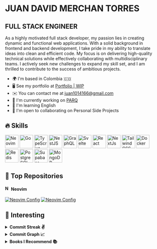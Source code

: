 # JUAN DAVID MERCHAN TORRES

## FULL STACK ENGINEER

As a highly motivated full stack developer, my passion lies in creating dynamic
and functional web applications. With a solid background in frontend and backend
development, I take pride in my ability to translate ideas into clean and
efficient code. My focus is on delivering high-quality technical solutions while
effectively collaborating with multidisciplinary teams. I actively seek new
challenges to expand my skill set, and I am thrilled to contribute to the
success of ambitious projects.

- 🌍 I'm based in Colombia 🇨🇴
- 🖥️ See my portfolio at [Portfolio | WIP](http://nikolam-dev.com)
- ✉️ You can contact me at [juan1014166@gmail.com](mailto:juan1014166@gmail.com)
- 🚀 I'm currently working on [PARQ](http://parqco.com)
- 🧠 I'm learning English
- 🤝 I'm open to collaborating on Personal Side Projects

## 🔥 Skills

<div align="left">
<a href="https://neovim.io/" target="_blank" title="Neovim" rel="noreferrer"><img alt="Neovim" height="44" src="https://skillicons.dev/icons?i=neovim" width="44" /></a>
<a href="https://go.dev/" target="_blank" title="Golang" rel="noreferrer"><img alt="Go" height="44" src="https://skillicons.dev/icons?i=go" width="44" /></a>
<a href="https://www.typescriptlang.org/" target="_blank" title="Typescript" rel="noreferrer"><img alt="TypeScript" height="44" src="https://skillicons.dev/icons?i=ts" width="44" /></a>
<a href="https://docs.nestjs.com/" target="_blank" title="NestJS" rel="noreferrer"><img alt="NestJS" height="44" src="https://skillicons.dev/icons?i=nest" width="44" /></a>
<a href="https://graphql.org/" target="_blank" title="GraphQL" rel="noreferrer"><img alt="GraphQL" height="44" src="https://skillicons.dev/icons?i=graphql" width="44" /></a>
<a href="https://svelte.dev/" target="_blank" title="Svelte" rel="noreferrer"><img alt="Svelte" height="44" src="https://skillicons.dev/icons?i=svelte" width="44" /></a>
<a href="https://reactjs.org/" target="_blank" title="React" rel="noreferrer"><img alt="React" height="44" src="https://skillicons.dev/icons?i=react" width="44" /></a>
<a href="https://nextjs.org/" target="_blank" title="Next.js" rel="noreferrer"><img alt="NextJs" height="44" src="https://skillicons.dev/icons?i=next" width="44" /></a>
<a href="https://tailwindcss.com/" target="_blank" title="Tailwind CSS" rel="noreferrer"><img alt="Tailwind CSS" height="44" src="https://skillicons.dev/icons?i=tailwind" width="44" /></a>
<a href="https://www.docker.com/" target="_blank" title="Docker" rel="noreferrer"><img alt="Docker" height="44" src="https://skillicons.dev/icons?i=docker" width="44" /></a>
<a href="https://redis.io/" target="_blank" title="Redis" rel="noreferrer"><img alt="Redis" height="44" src="https://skillicons.dev/icons?i=redis" width="44" /></a>
<a href="https://www.postgresql.org/" target="_blank" title="PostgreSQL" rel="noreferrer"><img alt="PostgreSQL" height="44" src="https://skillicons.dev/icons?i=postgres" width="44" /></a>
<a href="https://supabase.io/" target="_blank" title="Supabase" rel="noreferrer"><img alt="Supabase" height="44" src="https://skillicons.dev/icons?i=supabase" width="44" /></a>
<a href="https://www.mongodb.com/" target="_blank" title="MongoDB" rel="noreferrer"><img alt="MongoDB" height="44" src="https://skillicons.dev/icons?i=mongo" width="44" /></a>
</div>

## 🥇 Top Repositories

<h4>
  <img
    alt="Neovim"
    height="16"
    src="https://avatars.githubusercontent.com/u/6471485?s=200&v=4"
    width="16"
  />
  Neovim
</h4>

<div float="left">
<a href="https://github.com/NikolaM-Dev/nvim#gh-dark-mode-only"><img alt="Neovim Config" src="https://github-readme-stats.vercel.app/api/pin/?username=NikolaM-Dev&repo=nvim&title_color=58a6ff&text_color=adbac7&bg_color=00000000&border_color=444c56&v=3#gh-dark-mode-only" /></a>
<a href="https://github.com/NikolaM-Dev/nvim#gh-light-mode-only"><img alt="Neovim Config" src="https://github-readme-stats.vercel.app/api/pin/?username=NikolaM-Dev&repo=nvim&v=3#gh-light-mode-only" /></a>
&nbsp;
</div>

## 👀 Interesting

<details>
  <summary>
    <b>Commit Streak ✌️</b>
  </summary>
  <div align="center">
    <a href="http://www.github.com/NikolaM-Dev">
      <img
        src="https://streak-stats.demolab.com?user=NikolaM-Dev&theme=tokyonight&border_radius=10&background=1E1E2E&border=89B4FA&stroke=CDD6F4&ring=89B4FA&fire=F38BA8&currStreakNum=F38BA8&sideNums=89B4FA&currStreakLabel=74C7EC&sideLabels=74C7EC&dates=B4BEFE" />
    </a>
  </div>
</details>

<details>
  <summary>
    <b>Commit Graph 📈</b>
  </summary>
   <a href="http://www.github.com/NikolaM-Dev">
    <img
      alt="GitHub Commits Graph"
      src="https://github-readme-activity-graph.vercel.app/graph?username=NikolaM-Dev&bg_color=1e1e2e&color=cdd6f4&line=89b4fa&point=f38ba8&area=true&hide_border=true"
    />
  </a>
</details>

<details>
  <summary>
    <b>Books I Recommend 📚</b>
  </summary>
  <ul>
    <li>
      <a href="https://www.amazon.com/Fundamentals-Software-Architecture-Comprehensive-Characteristics/dp/1492043451?crid=1FUUVAB8ZSEIT&keywords=Fundamentals+of+Software+Architecture&qid=1676622946&sprefix=fundamentals+of+software+architecture,aps,58&sr=8-1&linkCode=sl1&tag=rubyannrcarri-20&linkId=2a4cb57704d41914436fd9c3ce518ef8&language=en_US&ref_=as_li_ss_tl"
        target="_blank" alt="Fundamentals of Software Architecture: An Engineering Approach">
        Fundamentals of Software Architecture: An Engineering Approach
      </a>
    </li>
    <li>
      <a href="https://www.amazon.com/-/es/Neal-Ford/dp/1492097543/ref=sr_1_1?__mk_es_US=%C3%85M%C3%85%C5%BD%C3%95%C3%91&crid=11IGJAGIH4H68&keywords=Building+Evolutionary+Architectures&qid=1679257787&sprefix=building+evolutionary+architectures%2Caps%2C129&sr=8-1"
        target="_blank" alt="Building Evolutionary Architectures: Automated Software Governance">
        Building Evolutionary Architectures: Automated Software Governance
      </a>
    </li>
    <li>
      <a href="https://www.amazon.com/-/es/Sam-Newman/dp/1492034029/ref=sr_1_1?__mk_es_US=%C3%85M%C3%85%C5%BD%C3%95%C3%91&crid=1U261AHFK33G1&keywords=Building+Microservices%3A+Designing+Fine-Grained+Systems&qid=1679257999&s=books&sprefix=building+microservices+designing+fine-grained+systems%2Cstripbooks-intl-ship%2C129&sr=1-1"
        target="_blank" alt="Building Microservices: Designing Fine-Grained Systems">
        Building Microservices: Designing Fine-Grained Systems
      </a>
    </li>
    <li>
      <a href="https://www.amazon.com/-/es/Neal-Ford/dp/1492086894/ref=sr_1_1?__mk_es_US=%C3%85M%C3%85%C5%BD%C3%95%C3%91&crid=2Y28DNQHOI11F&keywords=Software+Architecture%3A+The+Hard+Parts&qid=1679258026&s=books&sprefix=software+architecture+the+hard+parts%2Cstripbooks-intl-ship%2C137&sr=1-1"
        target="_blank"
        alt="Software Architecture: The Hard Parts: Modern Trade-Off Analyses for Distributed Architectures">
        Software Architecture: The Hard Parts: Modern Trade-Off Analyses for
        Distributed Architectures
      </a>
    </li>
    <li>
      <a href="https://www.amazon.com/-/es/Martin-Kleppmann/dp/1449373321/ref=sr_1_1?__mk_es_US=%C3%85M%C3%85%C5%BD%C3%95%C3%91&crid=1VQB1KY6MHTO4&keywords=Designing+Data-Intensive+Application&qid=1679258066&s=books&sprefix=designing+data-intensive+application%2Cstripbooks-intl-ship%2C141&sr=1-1"
        target="_blank"
        alt="Designing Data-Intensive Applications: The Big Ideas Behind Reliable, Scalable, and Maintainable Systems">
        Designing Data-Intensive Applications: The Big Ideas Behind Reliable,
        Scalable, and Maintainable Systems
      </a>
    </li>
  </ul>
</details>
